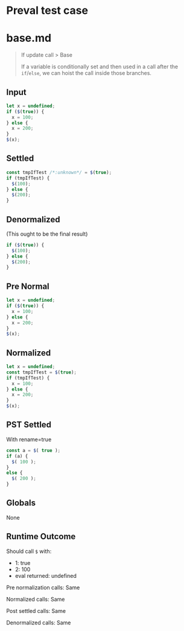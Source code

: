 # Preval test case

# base.md

> If update call > Base
>
> If a variable is conditionally set and then used in a call after the `if`/`else`, we can hoist the call inside those branches.

## Input

`````js filename=intro
let x = undefined;
if ($(true)) {
  x = 100;
} else {
  x = 200;
}
$(x);
`````

## Settled


`````js filename=intro
const tmpIfTest /*:unknown*/ = $(true);
if (tmpIfTest) {
  $(100);
} else {
  $(200);
}
`````

## Denormalized
(This ought to be the final result)

`````js filename=intro
if ($(true)) {
  $(100);
} else {
  $(200);
}
`````

## Pre Normal


`````js filename=intro
let x = undefined;
if ($(true)) {
  x = 100;
} else {
  x = 200;
}
$(x);
`````

## Normalized


`````js filename=intro
let x = undefined;
const tmpIfTest = $(true);
if (tmpIfTest) {
  x = 100;
} else {
  x = 200;
}
$(x);
`````

## PST Settled
With rename=true

`````js filename=intro
const a = $( true );
if (a) {
  $( 100 );
}
else {
  $( 200 );
}
`````

## Globals

None

## Runtime Outcome

Should call `$` with:
 - 1: true
 - 2: 100
 - eval returned: undefined

Pre normalization calls: Same

Normalized calls: Same

Post settled calls: Same

Denormalized calls: Same

